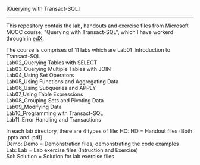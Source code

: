 [Querying with Transact-SQL]

***

This repository contais the lab, handouts and exercise files from Microsoft MOOC course, "Querying with Transact-SQL", which I have workerd through in [edX](https://www.edx.org/course/querying-transact-sql-microsoft-dat201x-0).

The course is comprises of 11 labs which are
	Lab01_Introduction to Transact-SQL  
	Lab02_Querying Tables with SELECT  
	Lab03_Querying Multiple Tables with JOIN  
	Lab04_Using Set Operators  
	Lab05_Using Functions and Aggregating Data  
	Lab06_Using Subqueries and APPLY  
	Lab07_Using Table Expressions  
	Lab08_Grouping Sets and Pivoting Data  
	Lab09_Modifying Data  
	Lab10_Programming with Transact-SQL  
	Lab11_Error Handling and Transactions  

In each lab directory, there are 4 types of file:
	HO: HO = Handout files (Both .pptx and .pdf)  
	Demo: Demo = Demonstration files, demonstrating the code examples  
	Lab: Lab = Lab exercise files (Intruction and Exercise)  
	Sol: Solution = Solution for lab exercise files  
	